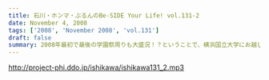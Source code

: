 ```yaml
---
title: 石川・ホンマ・ぶるんのBe-SIDE Your Life! vol.131-2
date: November 4, 2008
tags: ['2008', 'November 2008', 'vol.131']
draft: false
summary: 2008年最初で最後の学園祭周りも大盛況！？ということで、横浜国立大学にお越しいただいたリスナーには感謝感激でありました！！ありがとうございました。来年も！？NAMAE
---
```


http://project-phi.ddo.jp/ishikawa/ishikawa131_2.mp3